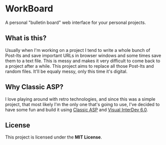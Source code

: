 # WorkBoard

A personal "bulletin board" web interface for your personal projects.


## What is this?

Usually when I'm working on a project I tend to write a whole bunch of Post-Its
and save important URLs in browser windows and some times save them to a text
file. This is messy and makes it very difficult to come back to a project after
a while. This project aims to replace all those Post-Its and random files.
It'll be equaly messy, only this time it's digital.


## Why Classic ASP?

I love playing around with retro technologies, and since this was a simple
project, that most likely I'm the only one that's going to use, I've decided
to have some fun and build it using [Classic ASP](https://en.wikipedia.org/wiki/Active_Server_Pages)
and [Visual InterDev 6.0](https://en.wikipedia.org/wiki/Visual_InterDev).


## License

This project is licensed under the **MIT License**.
